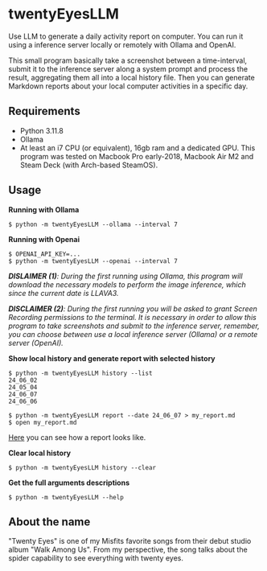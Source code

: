 # twentyEyesLLM

Use LLM to generate a daily activity report on computer. You can run it using a inference server locally or remotely with Ollama and OpenAI. 

This small program basically take a screenshot between a time-interval, submit it to the inference server along a system prompt and process the result, aggregating them all into a local history file. Then you can generate Markdown reports about your local computer activities in a specific day.

## Requirements
- Python 3.11.8
- Ollama
- At least an i7 CPU (or equivalent), 16gb ram and a dedicated GPU. This program was tested on Macbook Pro early-2018, Macbook Air M2 and Steam Deck (with Arch-based SteamOS).

## Usage
**Running with Ollama**
```console
$ python -m twentyEyesLLM --ollama --interval 7
```

**Running with Openai**
```console
$ OPENAI_API_KEY=...
$ python -m twentyEyesLLM --openai --interval 7
```

_**DISLAIMER (1)**: During the first running using Ollama, this program will download the necessary models to perform the image inference, which since the current date is LLAVA3._


_**DISCLAIMER (2)**: During the first running you will be asked to grant Screen Recording permissions to the terminal. It is necessary in order to allow this program to take screenshots and submit to the inference server, remember, you can choose between use a local inference server (Ollama) or a remote server (OpenAI)._ 

**Show local history and generate report with selected history**
```console
$ python -m twentyEyesLLM history --list
24_06_02
24_05_04
24_06_07
24_06_06

$ python -m twentyEyesLLM report --date 24_06_07 > my_report.md
$ open my_report.md
```

[Here](https://github.com/maclovin/twentyEyesLLM/blob/main/REPORT_SAMPLE.md) you can see how a report looks like.


**Clear local history**
```console
$ python -m twentyEyesLLM history --clear
```

**Get the full arguments descriptions**
```console
$ python -m twentyEyesLLM --help
```

## About the name
"Twenty Eyes" is one of my Misfits favorite songs from their debut studio album "Walk Among Us". From my perspective, the song talks about the spider capability to see everything with twenty eyes.

